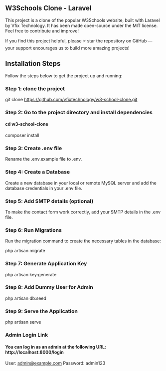 ## W3Schools Clone - Laravel
This project is a clone of the popular W3Schools website, built with Laravel by Vfix Technology. It has been made open-source under the MIT license. Feel free to contribute and improve!

If you find this project helpful, please ⭐ star the repository on GitHub — your support encourages us to build more amazing projects!

## Installation Steps
Follow the steps below to get the project up and running:

### Step 1: clone the project
git clone https://github.com/vfixtechnology/w3-school-clone.git

### Step 2: Go to the project directory and install dependencies
#### cd w3-school-clone
composer install

### Step 3: Create .env file
Rename the .env.example file to .env.

### Step 4:  Create a Database
Create a new database in your local or remote MySQL server and add the database credentials in your .env file.

### Step 5: Add SMTP details (optional)
To make the contact form work correctly, add your SMTP details in the .env file.

### Step 6: Run Migrations
Run the migration command to create the necessary tables in the database:

php artisan migrate

### Step 7: Generate Application Key
php artisan key:generate

### Step 8: Add Dummy User for Admin
php artisan db:seed

### Step 9: Serve the Application
php artisan serve


### Admin Login Link
#### You can log in as an admin at the following URL: http://localhost:8000/login

User: admin@example.com
Password: admin123






